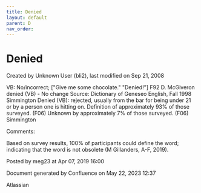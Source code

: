 ```yaml
---
title: Denied
layout: default
parent: D
nav_order:
---
```


# Denied

Created by  Unknown User (bli2), last modified on Sep 21, 2008

VB: No/incorrect; [&quot;Give me some chocolate.&quot; &quot;Denied!&quot;] F92 D. McGiveron denied (VB) - No change Source: Dictionary of Geneseo English, Fall 1998 Simmington Denied (VB): rejected, usually from the bar for being under 21 or by a person one is hitting on. Definition of approximately 93% of those surveyed. (F06) Unknown by approximately 7% of those surveyed. (F06) Simmington

Comments:

Based on survey results, 100% of participants could define the word; indicating that the word is not obsolete (M Gillanders, A-F, 2019).

Posted by meg23 at Apr 07, 2019 16:00

Document generated by Confluence on May 22, 2023 12:37

Atlassian
